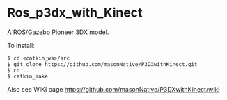 Ros_p3dx_with_Kinect
===========

A ROS/Gazebo Pioneer 3DX model.

To install:
```
$ cd <catkin_ws>/src
$ git clone https://github.com/masonNative/P3DXwithKinect.git
$ cd ..
$ catkin_make
```
Also see WiKi page https://github.com/masonNative/P3DXwithKinect/wiki
